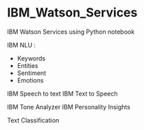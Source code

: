 # IBM_Watson_Services
IBM Watson Services using Python notebook

IBM NLU :
* Keywords
* Entities
* Sentiment
* Emotions

IBM Speech to text
IBM Text to Speech

IBM Tone Analyzer
IBM Personality Insights 

Text Classification


